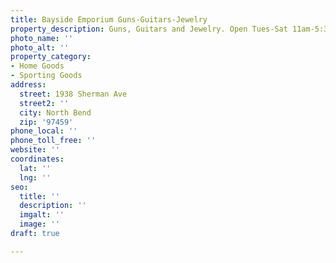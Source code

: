 ```yaml
---
title: Bayside Emporium Guns-Guitars-Jewelry
property_description: Guns, Guitars and Jewelry. Open Tues-Sat 11am-5:30pm.
photo_name: ''
photo_alt: ''
property_category:
- Home Goods
- Sporting Goods
address:
  street: 1938 Sherman Ave
  street2: ''
  city: North Bend
  zip: '97459'
phone_local: ''
phone_toll_free: ''
website: ''
coordinates:
  lat: ''
  lng: ''
seo:
  title: ''
  description: ''
  imgalt: ''
  image: ''
draft: true

---
```

